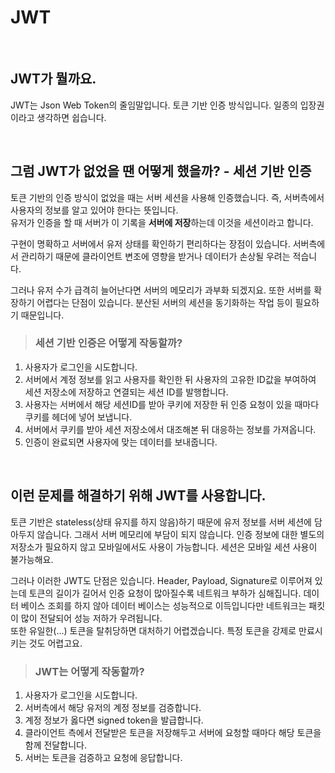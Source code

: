 # JWT

<br>

## JWT가 뭘까요.

JWT는 Json Web Token의 줄임말입니다. 토큰 기반 인증 방식입니다.
일종의 입장권이라고 생각하면 쉽습니다.

<br>

## 그럼 JWT가 없었을 땐 어떻게 했을까? - 세션 기반 인증

토큰 기반의 인증 방식이 없었을 때는 서버 세션을 사용해 인증했습니다. 즉, 서버측에서 사용자의 정보를 알고 있어야 한다는 뜻입니다.  
유저가 인증을 할 때 서버가 이 기록을 **서버에 저장**하는데 이것을 세션이라고 합니다.

구현이 명확하고 서버에서 유저 상태를 확인하기 편리하다는 장점이 있습니다.
서버측에서 관리하기 때문에 클라이언트 변조에 영향을 받거나 데이터가 손상될 우려는 적습니다.

그러나 유저 수가 급격히 늘어난다면 서버의 메모리가 과부화 되겠지요.
또한 서버를 확장하기 어렵다는 단점이 있습니다. 분산된 서버의 세션을 동기화하는 작업 등이 필요하기 때문입니다.

> ### 세션 기반 인증은 어떻게 작동할까?

1. 사용자가 로그인을 시도합니다.
2. 서버에서 계정 정보를 읽고 사용자를 확인한 뒤 사용자의 고유한 ID값을 부여하여 세션 저장소에 저장하고 연결되는 세션 ID를 발행합니다.
3. 사용자는 서버에서 해당 세션ID를 받아 쿠키에 저장한 뒤 인증 요청이 있을 때마다 쿠키를 헤더에 넣어 보냅니다.
4. 서버에서 쿠키를 받아 세션 저장소에서 대조해본 뒤 대응하는 정보를 가져옵니다.
5. 인증이 완료되면 사용자에 맞는 데이터를 보내줍니다.

<br>

## 이런 문제를 해결하기 위해 JWT를 사용합니다.

토큰 기반은 stateless(상태 유지를 하지 않음)하기 때문에 유저 정보를 서버 세션에 담아두지 않습니다. 그래서 서버 메모리에 부담이 되지 않습니다.
인증 정보에 대한 별도의 저장소가 필요하지 않고 모바일에서도 사용이 가능합니다. 세션은 모바일 세션 사용이 불가능해요.

그러나 이러한 JWT도 단점은 있습니다.
Header, Payload, Signature로 이루어져 있는데 토큰의 길이가 길어서 인증 요청이 많아질수록 네트워크 부하가 심해집니다. 데이터 베이스 조회를 하지 않아 데이터 베이스는 성능적으로 이득입니다만 네트워크는 패킷이 많이 전달되어 성능 저하가 우려됩니다.  
또한 유일한(...) 토큰을 탈취당하면 대처하기 어렵겠습니다. 특정 토큰을 강제로 만료시키는 것도 어렵고요.

> ### JWT는 어떻게 작동할까?

1. 사용자가 로그인을 시도합니다.
2. 서버측에서 해당 유저의 계정 정보를 검증합니다.
3. 계정 정보가 옳다면 signed token을 발급합니다.
4. 클라이언트 측에서 전달받은 토큰을 저장해두고 서버에 요청할 때마다 해당 토큰을 함께 전달합니다.
5. 서버는 토큰을 검증하고 요청에 응답합니다.
